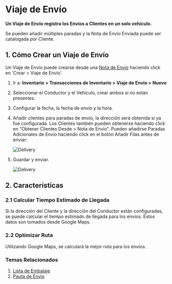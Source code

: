 <!-- add-breadcrumbs -->
# Viaje de Envío

**Un Viaje de Envío registra los Envíos a Clientes en un solo vehículo.**

Se pueden añadir múltiples paradas y la Nota de Envío Enviada puede ser catalogada por Cliente.

## 1. Cómo Crear un Viaje de Envío
Un Viaje de Envío puede crearse desde una [Nota de Envío](/docs/user/manual/en/stock/delivery-note) haciendo click en 'Crear > Viaje de Envío'.

1. Ir a: **Inventario > Transacciones de Inventario > Viaje de Envío > Nuevo**
1. Seleccionar el Conductor y el Vehículo, crear ambos si no están presentes.
1. Configurar la fecha, la fecha de envío y la hora.
1. Añadir clientes para paradas de envío, la dirección será obtenida si ya fue configurada. Los Clientes también pueden obtenerse haciendo click en "Obtener Clientes Desde > Nota de Envío". Pueden añadirse Paradas Adicionales de Envío haciendo click en el botón Añadir Filas antes de enviar:

    <img class="screenshot" alt="Delivery" src="{{docs_base_url}}/assets/img/stock/delivery_stops.png">

1. Guardar y enviar.

    <img class="screenshot" alt="Delivery" src="{{docs_base_url}}/assets/img/stock/delivery_trip.png">

## 2. Características
### 2.1 Calcular Tiempo Estimado de Llegada
Si la dirección del Cliente y la dirección del Conductor están configuradas, se puede calcular el tiempo estimado de llegada para los envíos. Estos datos son tomados desde Google Maps. 

### 2.2 Optimizar Ruta
Utilizando Google Maps, se calculará la mejor ruta para los envíos.


### Temas Relacionados
1. [Lista de Embalaje](/docs/user/manual/en/stock/packing-slip)
1. [Pauta de Envío](/docs/user/manual/en/selling/shipping-rule)